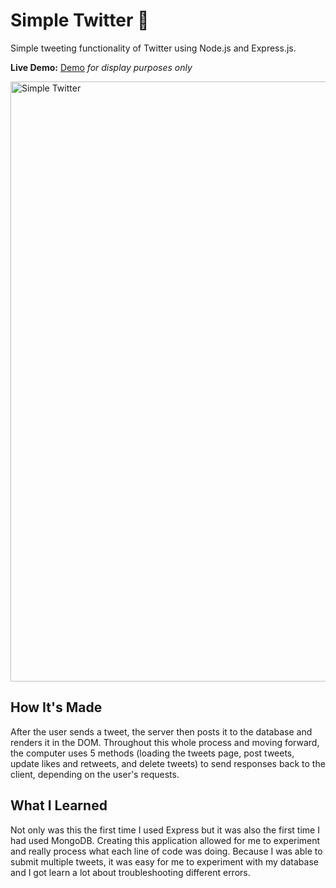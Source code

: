 # Simple Twitter 💙

Simple tweeting functionality of Twitter using Node.js and Express.js.

**Live Demo:** <a href="https://coin-flip-jenna-nguyen.netlify.app/">Demo</a><i> for display purposes only</i>

<img width="960" alt="Simple Twitter" src="https://user-images.githubusercontent.com/88993361/141244771-c4915a6b-83be-4362-a9ac-06c9a69991b3.png">

## How It's Made
After the user sends a tweet, the server then posts it to the database and renders it in the DOM. Throughout this whole process and moving forward, the computer uses 5 methods (loading the tweets page, post tweets, update likes and retweets, and delete tweets) to send responses back to the client, depending on the user's requests.

## What I Learned
Not only was this the first time I used Express but it was also the first time I had used MongoDB. Creating this application allowed for me to experiment and really process what each line of code was doing. Because I was able to submit multiple tweets, it was easy for me to experiment with my database and I got learn a lot about troubleshooting different errors.
